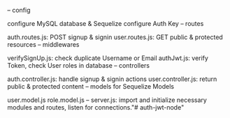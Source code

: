 – config

configure MySQL database & Sequelize
configure Auth Key
– routes

auth.routes.js: POST signup & signin
user.routes.js: GET public & protected resources
– middlewares

verifySignUp.js: check duplicate Username or Email
authJwt.js: verify Token, check User roles in database
– controllers

auth.controller.js: handle signup & signin actions
user.controller.js: return public & protected content
– models for Sequelize Models

user.model.js
role.model.js
– server.js: import and initialize necessary modules and routes, listen for connections."# auth-jwt-node" 
